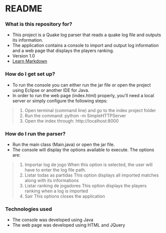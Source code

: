 # README #

### What is this repository for? ###

* This project is a Quake log parser that reads a quake log file and outputs its information.
* The application contains a console to import and output log information and a web page that displays the players ranking.
* Version 1.0
* [Learn Markdown](https://bitbucket.org/tutorials/markdowndemo)

### How do I get set up? ###

* To run the console you can either run the jar file or open the project using Eclipse or another IDE for Java.
* In order to run the web page (index.html) properly, you'll need a local server or simply configure the following steps:
>1. Open terminal (command line) and go to the index project folder
>2. Run the command: python -m SimpleHTTPServer
>3. Open the index through: http://localhost:8000

### How do I run the parser? ###

* Run the main class (Main.java) or open the jar file.
* The console will display the options available to execute. The options are:
>1. Importar log de jogo
>   When this option is selected, the user will have to enter the log file path.
>2. Listar todas as partidas
>   This option displays all imported matches along with its informations
>3. Listar ranking de jogadores
>   This option displays the players ranking when a log is imported
>4. Sair
>   This options closes the application

### Technologies used ###

* The console was developed using Java
* The web page was developed using HTML and JQuery